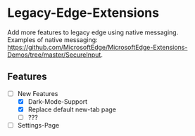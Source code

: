 # Legacy-Edge-Extensions
Add more features to legacy edge using native messaging.   
Examples of native messaging: https://github.com/MicrosoftEdge/MicrosoftEdge-Extensions-Demos/tree/master/SecureInput.   

## Features
- [ ] New Features
  - [x] Dark-Mode-Support  
  - [x] Replace default new-tab page 
  - [ ] ???
- [ ] Settings-Page   
